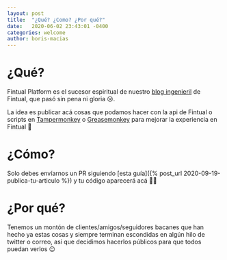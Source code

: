 ```yaml
---
layout: post
title:  "¿Qué? ¿Como? ¿Por qué?"
date:   2020-06-02 23:43:01 -0400
categories: welcome
author: boris-macias
---
```

# ¿Qué?

Fintual Platform es el sucesor espiritual de nuestro [blog ingenieril](https://engineering.fintual.cl/) de Fintual, que pasó sin pena ni gloria 😢.

La idea es publicar acá cosas que podamos hacer con la api de Fintual o scripts en [Tampermonkey](https://www.tampermonkey.net/) o [Greasemonkey](https://www.greasespot.net/) para mejorar la experiencia en Fintual 🎉

# ¿Cómo?

Solo debes envíarnos un PR siguiendo [esta guía]({% post_url 2020-09-19-publica-tu-articulo %}) y tu código aparecerá acá 🙌🏼


# ¿Por qué?

Tenemos un montón de clientes/amigos/seguidores bacanes que han hecho ya estas cosas y siempre terminan escondidas en algún hilo de twitter o correo, así que decidimos hacerlos públicos para que todos puedan verlos 😉
